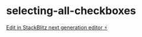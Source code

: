 # selecting-all-checkboxes

[Edit in StackBlitz next generation editor ⚡️](https://stackblitz.com/~/github.com/gsvidal/selecting-all-checkboxes)
